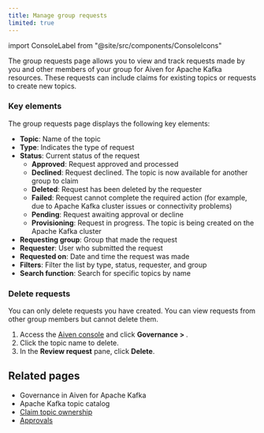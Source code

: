 ```yaml
---
title: Manage group requests
limited: true
---
```

import ConsoleLabel from "@site/src/components/ConsoleIcons"

The group requests page allows you to view and track requests made by you and other members of your group for Aiven for Apache Kafka resources.
These requests can include claims for existing topics or requests to create new topics.

### Key elements

The group requests page displays the following key elements:

- **Topic**: Name of the topic
- **Type**: Indicates the type of request
- **Status**: Current status of the request
  - **Approved**: Request approved and processed
  - **Declined**: Request declined. The topic is now available for another group to claim
  - **Deleted**: Request has been deleted by the requester
  - **Failed**: Request cannot complete the required action (for example, due to
    Apache Kafka cluster issues or connectivity problems)
  - **Pending**: Request awaiting approval or decline
  - **Provisioning**: Request in progress. The topic is being created on the Apache Kafka
    cluster
- **Requesting group**: Group that made the request
- **Requester**: User who submitted the request
- **Requested on**: Date and time the request was made
- **Filters**: Filter the list by type, status, requester, and group
- **Search function**: Search for specific topics by name

### Delete requests

You can only delete requests you have created. You can view requests from other group
members but cannot delete them.

1. Access the [Aiven console](https://console.aiven.io/) and click
   **Governance > <ConsoleLabel name="Group requests"/>**.
1. Click the topic name to delete.
1. In the **Review request** pane, click **Delete**.

## Related pages

- Governance in Aiven for Apache Kafka
- Apache Kafka topic catalog
- [Claim topic ownership](/docs/products/kafka/howto/claim-topic)
- [Approvals](/docs/products/kafka/howto/approvals)
